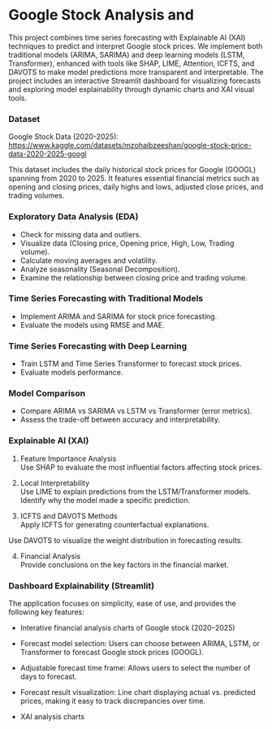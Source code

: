 # Google Stock Analysis and 
This project combines time series forecasting with Explainable AI (XAI) techniques to predict and interpret Google stock prices. We implement both traditional models (ARIMA, SARIMA) and deep learning models (LSTM, Transformer), enhanced with tools like SHAP, LIME, Attention, ICFTS, and DAVOTS to make model predictions more transparent and interpretable. The project includes an interactive Streamlit dashboard for visualizing forecasts and exploring model explainability through dynamic charts and XAI visual tools.

### Dataset
Google Stock Data (2020-2025): https://www.kaggle.com/datasets/mzohaibzeeshan/google-stock-price-data-2020-2025-googl

This dataset includes the daily historical stock prices for Google (GOOGL) spanning from 2020 to 2025. It features essential financial metrics such as opening and closing prices, daily highs and lows, adjusted close prices, and trading volumes.

### Exploratory Data Analysis (EDA)
- Check for missing data and outliers.
- Visualize data (Closing price, Opening price, High, Low, Trading volume).
- Calculate moving averages and volatility.
- Analyze seasonality (Seasonal Decomposition).
- Examine the relationship between closing price and trading volume.

### Time Series Forecasting with Traditional Models
- Implement ARIMA and SARIMA for stock price forecasting.
- Evaluate the models using RMSE and MAE.

### Time Series Forecasting with Deep Learning
- Train LSTM and Time Series Transformer to forecast stock prices.
- Evaluate models performance.

### Model Comparison
- Compare ARIMA vs SARIMA vs LSTM vs Transformer (error metrics).
- Assess the trade-off between accuracy and interpretability.

### Explainable AI (XAI)
1. Feature Importance Analysis   
Use SHAP to evaluate the most influential factors affecting stock prices.

2. Local Interpretability   
Use LIME to explain predictions from the LSTM/Transformer models. Identify why the model made a specific prediction.

3. ICFTS and DAVOTS Methods   
Apply ICFTS for generating counterfactual explanations.

Use DAVOTS to visualize the weight distribution in forecasting results.

4. Financial Analysis   
Provide conclusions on the key factors in the financial market.

### Dashboard Explainability (Streamlit)
The application focuses on simplicity, ease of use, and provides the following key features:

- Interative financial analysis charts of Google stock (2020–2025)

- Forecast model selection: Users can choose between ARIMA, LSTM, or Transformer to forecast Google stock prices (GOOGL).

- Adjustable forecast time frame: Allows users to select the number of days to forecast.

- Forecast result visualization: Line chart displaying actual vs. predicted prices, making it easy to track discrepancies over time.

- XAI analysis charts
